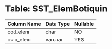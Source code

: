 # Table: SST_ElemBotiquin

| Column Name | Data Type | Nullable |
|-------------|-----------|----------|
| cod_elem | char | NO |
| nom_elem | varchar | YES |
